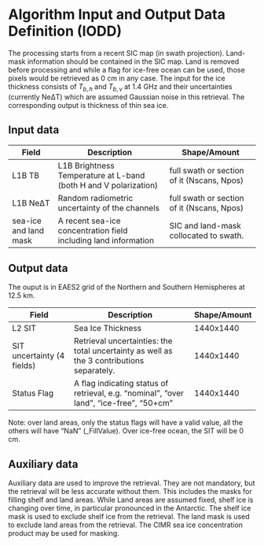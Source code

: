 # Algorithm Input and Output Data Definition (IODD)

The processing starts from a recent SIC
map (in swath projection). Land-mask information should be contained in the SIC
map. Land is removed before processing and while a flag for ice-free ocean can
be used, those pixels would be retrieved as 0&nbsp;cm in any case. The input for the
ice thickness consists of $T_{b,h}$ and $T_{b,v}$ at 1.4 GHz and their
uncertainties (currently NeΔT) which are assumed Gaussian noise in this retrieval. The
corresponding output is thickness of thin sea ice.




## Input data

| Field | Description | Shape/Amount |
| ---   | ----------- | ------------ |
| L1B TB | L1B Brightness Temperature at L-band (both H and V polarization) | full swath or section of it (Nscans, Npos) |
| L1B NeΔT | Random radiometric uncertainty of the channels | full swath or section of it (Nscans, Npos) |
| sea-ice and land mask | A recent sea-ice concentration field including land information | SIC and land-mask collocated to swath. |

## Output data
The ouput is in EAES2 grid of the Northern and Southern Hemispheres at 12.5&nbsp;km.

| Field | Description | Shape/Amount |
| ----- | ----------- | ------------ |
| L2 SIT | Sea Ice Thickness | 1440x1440 |
| SIT uncertainty (4 fields) | Retrieval uncertainties: the total uncertainty as well as the 3 contributions separately. | 1440x1440 |
| Status Flag | A flag indicating status of retrieval, e.g. “nominal”, “over land”, “ice-free”, “50+cm” | 1440x1440 |

Note: over land areas, only the status flags will have a valid value, all the others will have “NaN” (_FillValue). Over ice-free ocean, the SIT will be 0 cm.


## Auxiliary data

Auxiliary data are used to improve the retrieval. They are not mandatory, but the retrieval will be
less accurate without them. This includes the masks for filling shelf and land areas. While Land areas are assumed
fixed, shelf ice is changing over time, in particular pronounced in the Antarctic. The shelf ice
mask is used to exclude shelf ice from the retrieval. The land mask is used to exclude land areas
from the retrieval. The CIMR sea ice concentration product may be used for masking.


